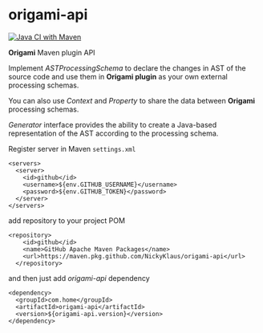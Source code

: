 # origami-api

[![Java CI with Maven](https://github.com/NickyKlaus/origami-api/actions/workflows/maven.yml/badge.svg)](https://github.com/NickyKlaus/origami-api/actions/workflows/maven.yml)

**Origami** Maven plugin API

Implement *ASTProcessingSchema* to declare the changes in AST of the source code and use them in **Origami plugin** as your own external processing schemas.

You can also use *Context* and *Property* to share the data between **Origami** processing schemas.

*Generator* interface provides the ability to create a Java-based representation of the AST according to the processing schema. 

Register server in Maven `settings.xml`

```
<servers>
  <server>
    <id>github</id>
    <username>${env.GITHUB_USERNAME}</username>
    <password>${env.GITHUB_TOKEN}</password>
  </server>
</servers>
```

add repository to your project POM 

```
<repository>
    <id>github</id>
    <name>GitHub Apache Maven Packages</name>
    <url>https://maven.pkg.github.com/NickyKlaus/origami-api</url>
  </repository>
```

and then just add *origami-api* dependency

```
<dependency>
  <groupId>com.home</groupId>
  <artifactId>origami-api</artifactId>
  <version>${origami-api.version}</version>
</dependency>
```
